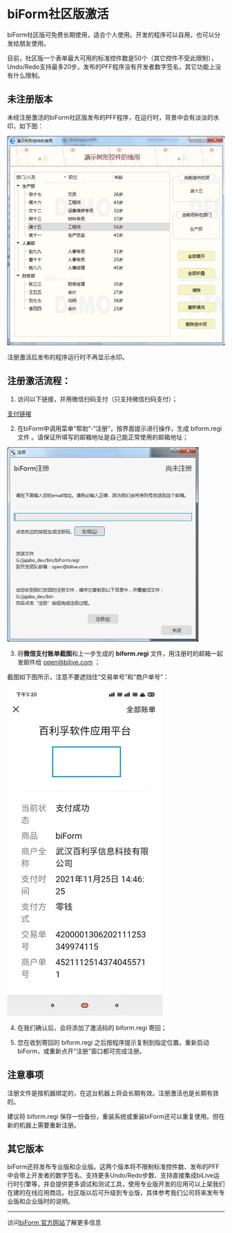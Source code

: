 # biForm社区版激活

biForm社区版可免费长期使用，适合个人使用。开发的程序可以自用，也可以分发给朋友使用。

目前，社区版一个表单最大可用的标准控件数是50个（其它控件不受此限制），Undo/Redo支持最多20步，发布的PFF程序没有开发者数字签名，其它功能上没有什么限制。

## 未注册版本

未经注册激活的biForm社区版发布的PFF程序，在运行时，背景中会有淡淡的水印，如下图：

![watermark](watermark.png)

注册激活后发布的程序运行时不再显示水印。

## 注册激活流程：

1. 访问以下链接，并用微信扫码支付（只支持微信扫码支付）；

[支付链接](http://www.bilive.com/wx/to_pay/100000/)

2. 在biForm中调用菜单“帮助”-“注册”，按界面提示进行操作，生成 biform.regi 文件 。请保证所填写的邮箱地址是自己能正常使用的邮箱地址；

![biForm注册](_v_images/20211125111936150_22701.png)

3. 将**微信支付账单截图**和上一步生成的 **biform.regi** 文件，用注册时的邮箱一起发邮件给 open@bilive.com ；

截图如下图所示，注意不要遮挡住“交易单号”和“商户单号”：

![微信支付账单截图](_v_images/wechat_trans.jpg)

4. 在我们确认后，会将添加了激活码的 biform.regi 寄回；

5. 您在收到寄回的 biform.regi 之后按程序提示复制到指定位置。重新启动biForm，或重新点开“注册”窗口都可完成注册。

## 注意事项

注册文件是按机器绑定的，在这台机器上将会长期有效。注册激活也是长期有效的。

建议将 biform.regi 保存一份备份，重装系统或重装biForm还可以重复使用。但在新的机器上需要重新注册。

## 其它版本

biForm还将发布专业版和企业版。这两个版本将不限制标准控件数、发布的PFF中会带上开发者的数字签名、支持更多Undo/Redo步数、支持直接集成biLive运行时引擎等，并会提供更多调试和测试工具，使用专业版开发的应用可以上架我们在建的在线应用商店。社区版以后可升级到专业版，具体参考我们公司将来发布专业版和企业版时的说明。

---

访问[biForm 官方网站](https://www.bilive.com)了解更多信息